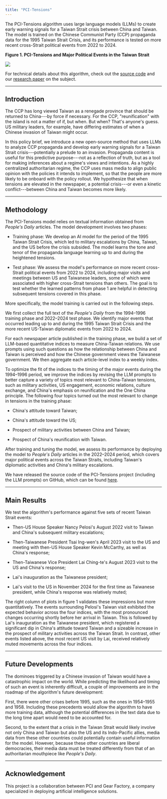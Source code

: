 ```yaml
---
title: "PCI-Tensions"
---
```


The PCI-Tensions algorithm uses large language models (LLMs) to create early warning signals for a Taiwan Strait crisis between China and Taiwan. The model is trained on the Chinese Communist Party (CCP) propaganda data for the 1995 Taiwan Strait Crisis, and its performance is tested on more recent cross-Strait political events from 2022 to 2024.

**Figure 1. PCI-Tensions and Major Political Events in the Taiwan Strait**

![](pci-tensions-fig1.png)

For technical details about this algorithm, check out the [source code](https://github.com/PCI-ORG/PCI-Tensions) and our [research paper](https://) on the subject.

---

## Introduction

The CCP has long viewed Taiwan as a renegade province that should be returned to China---by force if necessary. For the CCP,
"reunification" with the island is not a matter of if, but when. But when? That's anyone's guess. US military leaders, for example, have differing estimates of when a Chinese invasion of Taiwan might occur.

In this policy brief, we introduce a new open-source method that uses LLMs to analyze CCP propaganda and develop early warning signals for a Taiwan Strait crisis---potentially a prelude to an invasion. Propaganda content is useful for this predictive purpose---not as a reflection of truth, but as a tool for making inferences about a regime's views and intentions. As a highly centralized authoritarian regime, the CCP uses mass media to align public opinion with the policies it intends to implement, so that the people are more likely to be onboard with the policy rollout. We hypothesize that when tensions are elevated in the newspaper, a potential crisis---or even a kinetic conflict---between China and Taiwan becomes more likely.

---

## Methodology

The PCI-Tensions model relies on textual information obtained from *People's Daily* articles. The model development involves two phases:
 
- Training phase: We develop an AI model for the period of the 1995 Taiwan Strait Crisis, which led to military escalations by China, Taiwan, and the US before the crisis subsided. The model learns the tone and tenor of the propaganda language learning up to and during the heightened tensions.

- Test phase: We assess the model's performance on more recent cross-Strait political events from 2022 to 2024, including major visits and meetings between US and Taiwanese leaders, some of which were associated with higher cross-Strait tensions than others. The goal is to test whether the learned patterns from phase 1 are helpful in detecting subsequent tensions covered in this phase.

More specifically, the model training is carried out in the following steps.

We first collect the full text of the *People's Daily* from the 1994–1996 training phase and 2022–2024 test phase. We identify major events that occurred leading up to and during the 1995 Taiwan Strait Crisis and the more recent US-Taiwan diplomatic events from 2022 to 2024.
 
For each newspaper article published in the training phase, we build a set of LLM-based quantitative indices to measure China-Taiwan relations. We use prompts using such questions as how the relationship between China and Taiwan is perceived and how the Chinese government views the Taiwanese government. We then aggregate each article-level index to a weekly index.
 
To optimize the fit of the indices to the timing of the major events during the 1994–1996 period, we improve the indices by revising the LLM prompts to better capture a variety of topics most relevant to China-Taiwan tensions, such as military activities, US engagement, economic relations, culture exchange, and China's emphasis on reunification and the One China principle. The following four topics turned out the most relevant to change in tensions in the training phase:
 
- China's attitude toward Taiwan;

- China's attitude toward the US;

- Prospect of military activities between China and Taiwan;

- Prospect of China's reunification with Taiwan.
 
After training and tuning the model, we assess its performance by deploying the model to *People's Daily* articles in the 2022–2024 period, which covers major political events across the Taiwan Straits, including Taiwan's diplomatic activities and China's military escalations.

We have released the source code of the PCI-Tensions project (including the LLM prompts) on GitHub, which can be found [here](https://github.com/PCI-ORG/PCI-Tensions).

---

## Main Results

We test the algorithm's performance against five sets of recent Taiwan Strait events:

- Then-US House Speaker Nancy Pelosi's August 2022 visit to Taiwan and China's subsequent military escalations;

- Then-Taiwanese President Tsai Ing-wen's April 2023 visit to the US and meeting with then-US House Speaker Kevin McCarthy, as well as China's response;

- Then-Taiwanese Vice President Lai Ching-te's August 2023 visit to the US and China's response;

- Lai's inauguration as the Taiwanese president;

- Lai's visit to the US in November 2024 for the first time as Taiwanese president, while China's response was relatively muted;


The right column of plots in figure 1 validates these impressions but more quantitatively. The events surrounding Pelosi's Taiwan visit exhibited the expected behavior across the four indices, with the most pronounced changes occurring shortly before her arrival in Taiwan. This is followed by Lai's inauguration as the Taiwanese president, which registered a significant dip in China's attitude toward Taiwan and a sizeable increase in the prospect of military activities across the Taiwan Strait. In contrast, other events listed above, the most recent US visit by Lai, received relatively muted movements across the four indices.

---

## Future Developments

The dominoes triggered by a Chinese invasion of Taiwan would have a catastrophic impact on the world. While predicting the likelihood and timing of such an event is inherently difficult, a couple of improvements are in the roadmap of the algorithm's future development:

First, there were other crises before 1995, such as the ones in 1954–1955 and 1958. Including these precedents would allow the algorithm to have more training data, although the potential differences in the text data due to the long time apart would need to be accounted for.

Second, to the extent that a crisis in the Taiwan Strait would likely involve not only China and Taiwan but also the US and its Indo-Pacific allies, media data from these other countries could potentially contain useful information for the model. However, because these other countries are liberal democracies, their media data must be treated differently from that of an authoritarian mouthpiece like *People's Daily*.

---

## Acknowledgement

This project is a collaboration between PCI and Gear Factory, a company specialized in deploying artificial intelligence solutions.